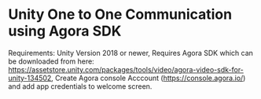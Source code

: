 # Unity One to One Communication using Agora SDK


Requirements:
Unity Version 2018 or newer,
Requires Agora SDK which can be downloaded from here: https://assetstore.unity.com/packages/tools/video/agora-video-sdk-for-unity-134502,
Create Agora console Acccount (https://console.agora.io/) and add app credentials to welcome screen.
